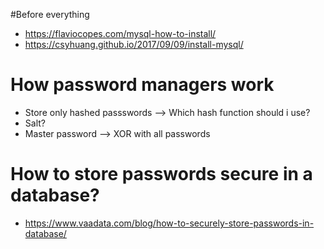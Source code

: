 #Before everything
* https://flaviocopes.com/mysql-how-to-install/
* https://csyhuang.github.io/2017/09/09/install-mysql/


# How password managers work
* Store only hashed passswords --> Which hash function should i use?
* Salt?
* Master password --> XOR with all passwords

# How to store passwords secure in a database?
* https://www.vaadata.com/blog/how-to-securely-store-passwords-in-database/